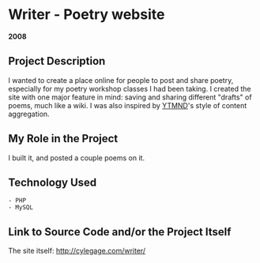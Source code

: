 # Writer - Poetry website

**2008**

## Project Description

I wanted to create a place online for people to post and share poetry, especially for my poetry workshop classes I had been taking. I created the site with one major feature in mind: saving and sharing different "drafts" of poems, much like a wiki. I was also inspired by [YTMND](http://ytmnd.com/)'s style of content aggregation.

## My Role in the Project

I built it, and posted a couple poems on it.

## Technology Used

	- PHP
	- MySQL

## Link to Source Code and/or the Project Itself

The site itself: http://cylegage.com/writer/
